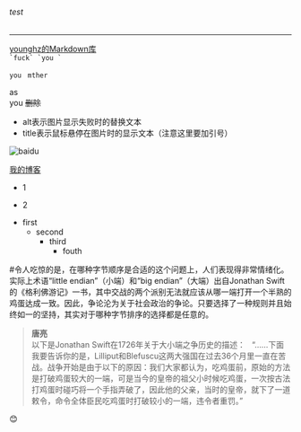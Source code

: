 ###### test   
---
[younghz的Markdown库](https:://github.com/younghz/Markdown "Markdown")    
``
`fuck` `you `
``

`you `  `mther`

as  
you
~~删除~~
* alt表示图片显示失败时的替换文本
* title表示鼠标悬停在图片时的显示文本（注意这里要加引号）

![baidu](http://www.baidu.com/img/bdlogo.gif "百度logo")


[我的博客](https://shinytang6.github.io/)


* 1
- 2
* first
   * second
       * third  
          - fouth



#令人吃惊的是，在哪种字节顺序是合适的这个问题上，人们表现得非常情绪化。实际上术语“little endian”（小端）和“big endian”（大端）出自Jonathan Swift的《格利佛游记》一书，其中交战的两个派别无法就应该从哪一端打开一个半熟的鸡蛋达成一致。因此，争论沦为关于社会政治的争论。只要选择了一种规则并且始终如一的坚持，其实对于哪种字节排序的选择都是任意的。

>**唐亮**   
以下是Jonathan Swift在1726年关于大小端之争历史的描述：  
“……下面我要告诉你的是，Lilliput和Blefuscu这两大强国在过去36个月里一直在苦战。战争开始是由于以下的原因：我们大家都认为，吃鸡蛋前，原始的方法是打破鸡蛋较大的一端，可是当今的皇帝的祖父小时候吃鸡蛋，一次按古法打鸡蛋时碰巧将一个手指弄破了，因此他的父亲，当时的皇帝，就下了一道敕令，命令全体臣民吃鸡蛋时打破较小的一端，违令者重罚。”

:blush:
